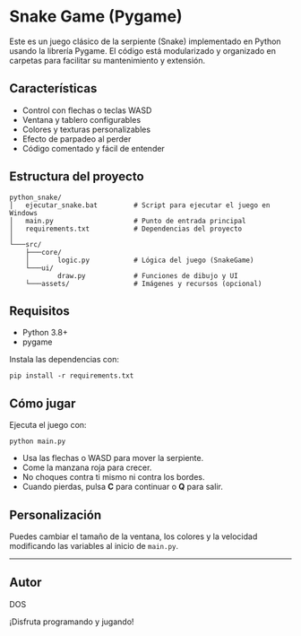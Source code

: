 # Snake Game (Pygame)

Este es un juego clásico de la serpiente (Snake) implementado en Python usando la librería Pygame. El código está modularizado y organizado en carpetas para facilitar su mantenimiento y extensión.

## Características
- Control con flechas o teclas WASD
- Ventana y tablero configurables
- Colores y texturas personalizables
- Efecto de parpadeo al perder
- Código comentado y fácil de entender

## Estructura del proyecto

```
python_snake/
│   ejecutar_snake.bat         # Script para ejecutar el juego en Windows
│   main.py                    # Punto de entrada principal
│   requirements.txt           # Dependencias del proyecto
│
└───src/
    ├───core/
    │       logic.py           # Lógica del juego (SnakeGame)
    └───ui/
            draw.py            # Funciones de dibujo y UI
    └───assets/                # Imágenes y recursos (opcional)
```

## Requisitos
- Python 3.8+
- pygame

Instala las dependencias con:

```
pip install -r requirements.txt
```

## Cómo jugar

Ejecuta el juego con:

```
python main.py
```

- Usa las flechas o WASD para mover la serpiente.
- Come la manzana roja para crecer.
- No choques contra ti mismo ni contra los bordes.
- Cuando pierdas, pulsa **C** para continuar o **Q** para salir.

## Personalización
Puedes cambiar el tamaño de la ventana, los colores y la velocidad modificando las variables al inicio de `main.py`.

---

## Autor

DOS

¡Disfruta programando y jugando!
